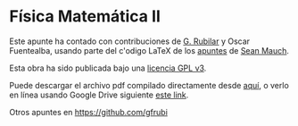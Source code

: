 Física Matemática II
===============

Este apunte ha contado con contribuciones de [G. Rubilar](https://google.com/+GuillermoRubilar) y Oscar Fuentealba, usando parte del c'odigo LaTeX de los [apuntes](https://bitbucket.org/seanmauch/applied_math) de [Sean Mauch](http://www.its.caltech.edu/~sean/).

Esta obra ha sido publicada bajo una [licencia GPL v3](https://github.com/gfrubi/GR/blob/master/LICENSE).

Puede descargar el archivo pdf compilado directamente desde [aquí](https://github.com/gfrubi/FM2/raw/master/FM2.pdf), o verlo en línea usando Google Drive siguiente [este link](https://drive.google.com/viewer?url=https://github.com/gfrubi/FM2/raw/master/FM2.pdf).


Otros apuntes en https://github.com/gfrubi
